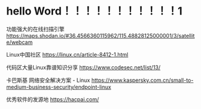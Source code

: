 # hello Word！！！！！！！！！！！1
功能强大的在线扫描引擎
https://maps.shodan.io/#36.4566360115962/115.48828125000001/3/satellite/webcam

Linux中国社区
https://linux.cn/article-8412-1.html

代码区大量Linux靠谱知识分享
https://www.codesec.net/list/13/

卡巴斯基
网络安全解决方案 - Linux
https://www.kaspersky.com.cn/small-to-medium-business-security/endpoint-linux

优秀软件的发源地
https://hacpai.com/
